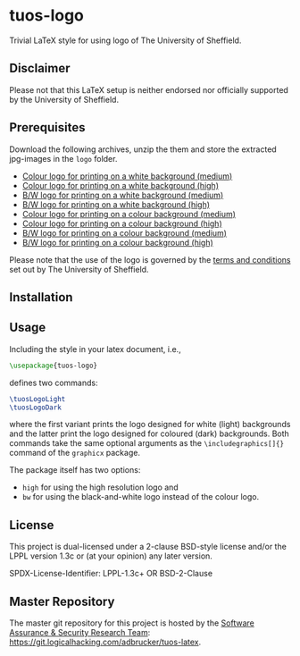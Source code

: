 # tuos-logo

Trivial LaTeX style for using logo of The University of Sheffield.

## Disclaimer

Please not that this LaTeX setup is neither endorsed nor officially
supported by the University of Sheffield.

## Prerequisites 

Download the following archives, unzip the them and store the
extracted jpg-images in the `logo` folder.
* [Colour logo for printing on a white background (medium)](https://www.shef.ac.uk/polopoly_fs/1.15339!/file/tuoslogo_key_cmyk_med.zip)
* [Colour logo for printing on a white background (high)](https://www.shef.ac.uk/polopoly_fs/1.15338!/file/tuoslogo_key_cmyk_hi.zip)
* [B/W logo for printing on a white background (medium)](https://www.shef.ac.uk/polopoly_fs/1.15336!/file/tuoslogo_key_bw_med.zip)
* [B/W logo for printing on a white background (high)](https://www.shef.ac.uk/polopoly_fs/1.15337!/file/tuoslogo_key_bw_vhi.zip)
* [Colour logo for printing on a colour background (medium)](https://www.shef.ac.uk/polopoly_fs/1.15343!/file/tuoslogo_cmyk_med.zip)
* [Colour logo for printing on a  colour background (high)](https://www.shef.ac.uk/polopoly_fs/1.15342!/file/tuoslogo_cmyk_hi.zip)
* [B/W logo for printing on a  colour background (medium)](https://www.shef.ac.uk/polopoly_fs/1.15340!/file/tuoslogo_bw_med.zip)
* [B/W logo for printing on a  colour background (high)](https://www.shef.ac.uk/polopoly_fs/1.15341!/file/tuoslogo_bw_vhi.zip)

Please note that the use of the logo is governed by the
[terms and conditions](https://www.shef.ac.uk/marketing/help-yourself/visual-identity/downloads/logos/terms-and-conditions)
set out by The University of Sheffield.
  
## Installation 

## Usage

Including the style in your latex document, i.e., 
```tex
\usepackage{tuos-logo}
```
defines two commands:
```tex
\tuosLogoLight
\tuosLogoDark
```
where the first variant prints the logo designed for white (light)
backgrounds and the latter print the logo designed for coloured (dark)
backgrounds. Both commands take the same optional arguments as the
`\includegraphics[]{}` command of the `graphicx` package.

The package itself has two options:
* `high` for using the high resolution logo and  
* `bw` for using the black-and-white logo instead of the colour logo.

## License

This project is dual-licensed under a 2-clause BSD-style license and/or the 
LPPL version 1.3c or (at your opinion) any later version. 

SPDX-License-Identifier: LPPL-1.3c+ OR BSD-2-Clause

## Master Repository

The master git repository for this project is hosted by the [Software
Assurance & Security Research Team](https://logicalhacking.com):
<https://git.logicalhacking.com/adbrucker/tuos-latex>.
